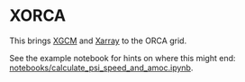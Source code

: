 # XORCA

This brings [XGCM](https://xgcm.readthedocs.io) and
[Xarray](https://xarray.pydata.org) to the ORCA grid.

See the example notebook for hints on where this might end:
[notebooks/calculate_psi_speed_and_amoc.ipynb](notebooks/calculate_psi_speed_and_amoc.ipynb).
